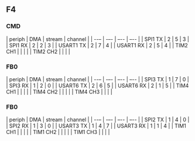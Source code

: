 ## F4 ##
### CMD ###
| periph | DMA | stream | channel | 
| --– | -–- | –-- | –-- |
| SPI1 TX | 2 | 5 | 3 |
| SPI1 RX | 2 | 2 | 3 |
| USART1 TX | 2 | 7 | 4 |
| USART1 RX | 2 | 5 | 4 |
| TIM2 CH1 |  |  |  |
| TIM2 CH2 |  |  |  |

### FB0 ###
| periph | DMA | stream | channel | 
| --– | -–- | –-- | –-- |
| SPI3 TX | 1 | 7 | 0 |
| SPI3 RX | 1 | 2 | 0 |
| USART6 TX | 2 | 6 | 5 |
| USART6 RX | 2 | 1 | 5 |
| TIM4 CH1 |  |  |  |
| TIM4 CH2 |  |  |  |
| TIM4 CH3 |  |  |  |

### FB0 ###
| periph | DMA | stream | channel | 
| --– | -–- | –-- | –-- |
| SPI2 TX | 1 | 4 | 0 |
| SPI2 RX | 1 | 3 | 0 |
| USART3 TX | 1 | 4 | 7 |
| USART3 RX | 1 | 1 | 4 |
| TIM1 CH1 |  |  |  |
| TIM1 CH2 |  |  |  |
| TIM1 CH3 |  |  |  |
